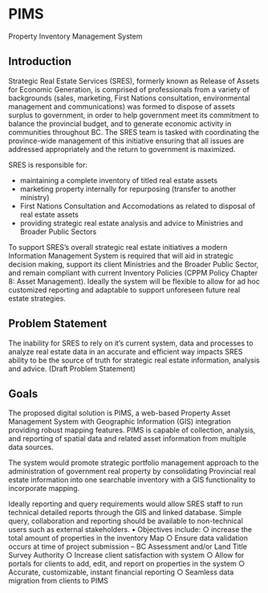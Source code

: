 # PIMS
Property Inventory Management System




## Introduction

Strategic Real Estate Services (SRES), formerly known as Release of Assets for Economic Generation, is comprised of professionals from a variety of backgrounds (sales, marketing, First Nations consultation, environmental management and communications) was formed to dispose of assets surplus to government, in order to help government meet its commitment to balance the provincial budget, and to generate economic activity in communities throughout BC.  The SRES team is tasked with coordinating the province-wide management of this initiative ensuring that all issues are addressed appropriately and the return to government is maximized.

SRES is responsible for:

- maintaining a complete inventory of titled real estate assets
- marketing property internally for repurposing (transfer to another ministry)
- First Nations Consultation and Accomodations as related to disposal of real estate assets 
- providing strategic real estate analysis and advice to Ministries and Broader Public Sectors 


To support SRES’s overall strategic real estate initiatives a modern Information Management System is required that will aid in strategic decision making, support its client Ministries and the Broader Public Sector, and remain compliant with current Inventory Policies (CPPM Policy Chapter 8: Asset Management).  Ideally the system will be flexible to allow for ad hoc customized reporting and adaptable to support unforeseen future real estate strategies.

## Problem Statement

The inability for SRES to rely on it’s current system, data and processes to analyze real estate data in an accurate and efficient way impacts SRES ability to be the source of truth for strategic real estate information, analysis and advice. (Draft Problem Statement) 

## Goals 

The proposed digital solution is PIMS, a web-based Property Asset Management System with Geographic Information (GIS) integration providing robust mapping features.  PIMS is capable of collection, analysis, and reporting of spatial data and related asset information from multiple data sources.

The system would promote strategic portfolio management approach to the administration of government real property by consolidating Provincial real estate information into one searchable inventory with a GIS functionality to incorporate mapping.

Ideally reporting and query requirements would allow SRES staff to run technical detailed reports through the GIS and linked database.  Simple query, collaboration and reporting should be available to non-technical users such as external stakeholders.
	• Objectives include:
		○ increase the total amount of properties in the inventory Map 
		○ Ensure data validation occurs at time of project submission – BC Assessment and/or Land Title Survey Authority 
		○ Increase client satisfaction with system
		○ Allow for portals for clients to add, edit, and report on properties in the system 
		○ Accurate, customizable, instant financial reporting 
		○ Seamless data migration from clients to PIMS 
 
	 

